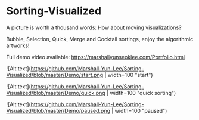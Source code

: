 # Sorting-Visualized

A picture is worth a thousand words: How about moving visualizations?

Bubble, Selection, Quick, Merge and Cocktail sortings, enjoy the algorithmic artworks!


Full demo video available: https://marshallyunseoklee.com/Portfolio.html


![Alt text](https://github.com/Marshall-Yun-Lee/Sorting-Visualized/blob/master/Demo/start.png | width=100 "start")


![Alt text](https://github.com/Marshall-Yun-Lee/Sorting-Visualized/blob/master/Demo/quick.png | width=100 "quick sorting")


![Alt text](https://github.com/Marshall-Yun-Lee/Sorting-Visualized/blob/master/Demo/paused.png | width=100 "paused")
